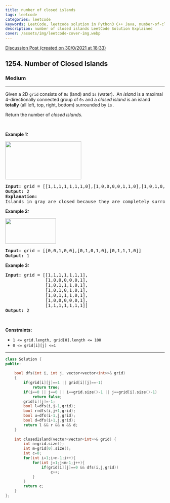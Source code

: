 ```yaml
---
title: number of closed islands
tags: leetcode
categories: leetcode
keywords: LeetCode, leetcode solution in Python3 C++ Java, number-of-closed-islands solution
description: number of closed islands LeetCode Solution Explained
cover: /assets/img/leetcode-cover-img.webp
---
```





[Discussion Post (created on 30/0/2021 at 18:33)](https://leetcode.com/problems/number-of-closed-islands/discuss/1041962/DFS-or-C%2B%2B-solution-or-Beats-99.5)  
<h2>1254. Number of Closed Islands</h2><h3>Medium</h3><hr><div><p>Given a 2D&nbsp;<code>grid</code> consists of <code>0s</code> (land)&nbsp;and <code>1s</code> (water).&nbsp; An <em>island</em> is a maximal 4-directionally connected group of <code><font face="monospace">0</font>s</code> and a <em>closed island</em>&nbsp;is an island <strong>totally</strong>&nbsp;(all left, top, right, bottom) surrounded by <code>1s.</code></p>

<p>Return the number of <em>closed islands</em>.</p>

<p>&nbsp;</p>
<p><strong>Example 1:</strong></p>

<p><img alt="" src="https://assets.leetcode.com/uploads/2019/10/31/sample_3_1610.png" style="width: 240px; height: 120px;"></p>

<pre><strong>Input:</strong> grid = [[1,1,1,1,1,1,1,0],[1,0,0,0,0,1,1,0],[1,0,1,0,1,1,1,0],[1,0,0,0,0,1,0,1],[1,1,1,1,1,1,1,0]]
<strong>Output:</strong> 2
<strong>Explanation:</strong> 
Islands in gray are closed because they are completely surrounded by water (group of 1s).</pre>

<p><strong>Example 2:</strong></p>

<p><img alt="" src="https://assets.leetcode.com/uploads/2019/10/31/sample_4_1610.png" style="width: 160px; height: 80px;"></p>

<pre><strong>Input:</strong> grid = [[0,0,1,0,0],[0,1,0,1,0],[0,1,1,1,0]]
<strong>Output:</strong> 1
</pre>

<p><strong>Example 3:</strong></p>

<pre><strong>Input:</strong> grid = [[1,1,1,1,1,1,1],
&nbsp;              [1,0,0,0,0,0,1],
&nbsp;              [1,0,1,1,1,0,1],
&nbsp;              [1,0,1,0,1,0,1],
&nbsp;              [1,0,1,1,1,0,1],
&nbsp;              [1,0,0,0,0,0,1],
               [1,1,1,1,1,1,1]]
<strong>Output:</strong> 2
</pre>

<p>&nbsp;</p>
<p><strong>Constraints:</strong></p>

<ul>
	<li><code>1 &lt;= grid.length, grid[0].length &lt;= 100</code></li>
	<li><code>0 &lt;= grid[i][j] &lt;=1</code></li>
</ul>
</div>

---




```cpp
class Solution {
public:
    
    bool dfs(int i, int j, vector<vector<int>>& grid)
    {
        if(grid[i][j]==1 || grid[i][j]==-1)
            return true;
        if(i==0 || j==0 || i==grid.size()-1 || j==grid[i].size()-1)
            return false;
        grid[i][j]=-1;
        bool l=dfs(i,j-1,grid);
        bool r=dfs(i,j+1,grid);
        bool u=dfs(i-1,j,grid);
        bool d=dfs(i+1,j,grid);
        return l && r && u && d;
    }
    
    int closedIsland(vector<vector<int>>& grid) {
        int n=grid.size();
        int m=grid[0].size();
        int c=0;
        for(int i=1;i<n-1;i++){
            for(int j=1;j<m-1;j++){
                if(grid[i][j]==0 && dfs(i,j,grid))
                    c++;
            }
        }
        return c;
    }
};
```
